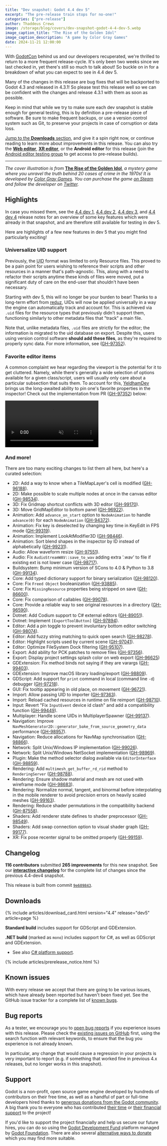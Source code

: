 ```yaml
---
title: "Dev snapshot: Godot 4.4 dev 5"
excerpt: "The pre-release train stops for no-one!"
categories: ["pre-release"]
author: Thaddeus Crews
image: /storage/blog/covers/dev-snapshot-godot-4-4-dev-5.webp
image_caption_title: "The Rise of the Golden Idol"
image_caption_description: "A game by Color Gray Games"
date: 2024-11-21 12:00:00
---
```


With [GodotCon](https://godotengine.org/article/review-godotcon24/) behind us and our developers recuperated, we're thrilled to return
to a more frequent release-cycle. It's only been two weeks since we last checked in, yet there's still so much to talk about!
So buckle on in for a breakdown of what you can expect to see in 4.4 dev 5.

Many of the changes in this release are bug fixes that will be backported to Godot 4.3 and released in 4.3.1! So please
test this release well so we can be confident with the changes and release 4.3.1 with them as soon as possible.

Keep in mind that while we try to make sure each dev snapshot is stable enough for general testing, this is by
definition a pre-release piece of software. Be sure to make frequent backups, or use a version control system such as
Git, to preserve your projects in case of corruption or data loss.

[Jump to the **Downloads** section](#downloads), and give it a spin right now, or continue reading to learn more about improvements in this release. You can also try the [**Web editor**](https://editor.godotengine.org/releases/4.4.dev5/), [**XR editor**](https://www.meta.com/experiences/godot-game-engine/7713660705416473/), or the **Android editor** for this release (join the [Android editor testing group](https://groups.google.com/g/godot-testers) to get access to pre-release builds).

-----

*The cover illustration is from* [**The Rise of the Golden Idol**](https://store.steampowered.com/app/2716400/The_Rise_of_the_Golden_Idol/), *a mystery game where you unravel the truth behind 20 cases of crime in the 1970s! It is developed by [Color Gray Games](https://www.thegoldenidol.com/). You can purchase the game [on Steam](https://store.steampowered.com/app/2716400/The_Rise_of_the_Golden_Idol/) and follow the developer on [Twitter](https://twitter.com/colorgray7/).*

## Highlights

In case you missed them, see the [4.4 dev 1](/article/dev-snapshot-godot-4-4-dev-1/), [4.4 dev 2](/article/dev-snapshot-godot-4-4-dev-2/),
[4.4 dev 3](/article/dev-snapshot-godot-4-4-dev-3/), and [4.4 dev 4](/article/dev-snapshot-godot-4-4-dev-4/) release notes for an overview of
some key features which were already in that snapshot, and are therefore still available for testing in dev 5.

Here are highlights of a few new features in dev 5 that you might find particularly exciting!

### Universalize UID support

Previously, the <abbr title="Universal ID">UID</abbr> format was limited to only Resource files. This proved to be a pain point for users wishing to reference their scripts and other resources in a manner that's path-agnostic. This, along with a need to refactor their scripts anytime these kinds of files were moved, put a significant duty of care on the end-user that shouldn't have been necessary.

Starting with dev 5, this will no longer be your burden to bear! Thanks to a long-term effort from [reduz](https://github.com/reduz), UIDs will now be applied universally in a way the engine can automatically track and account for. This is achieved via `.uid` files for the resource types that previously didn't support them, functioning similarly to other metadata files that "track" a main file.

Note that, unlike metadata files, `.uid` files are strictly for the editor; the information is migrated to the uid database on export. Despite this, users using version control software **should add these files**, as they're required to properly sync data. For more information, see ([GH-97352](https://github.com/godotengine/godot/pull/97352)).

### Favorite editor items

A common complaint we hear regarding the viewport is the potential for it to get cluttered. Namely, while there's generally a wide selection of options available for a given class/script, users will usually only care about a particular subsection that suits them. To account for this, [YeldhamDev](https://github.com/YeldhamDev) brings us the long-awaited ability to pin one's favorite properties in the inspector! Check out the implementation from PR ([GH-97352](https://github.com/godotengine/godot/pull/97415)) below:

<video autoplay loop muted playsinline>
  <source src="/storage/blog/dev-snapshot-godot-4-4-dev-5/favorite-inspector.mp4?1" type="video/mp4">
</video>

### And more!

There are too many exciting changes to list them all here, but here's a curated selection:

- 2D: Add a way to know when a TileMapLayer's cell is modified ([GH-96188](https://github.com/godotengine/godot/pull/96188)).
- 2D: Make possible to scale multiple nodes at once in the canvas editor ([GH-98534](https://github.com/godotengine/godot/pull/98534)).
- 3D: Fix Gridmap shortcut conflicts with 3D editor ([GH-99170](https://github.com/godotengine/godot/pull/99170)).
- 3D: Move GridMapEditor to bottom panel ([GH-96922](https://github.com/godotengine/godot/pull/96922)).
- Animation: Add `advance_on_start` option to `NodeAnimation` to handle `advance(0)` for each `NodeAnimation` ([GH-94372](https://github.com/godotengine/godot/pull/94372)).
- Animation: Fix key is deselected by changing key time in KeyEdit in FPS mode ([GH-99319](https://github.com/godotengine/godot/pull/99319)).
- Animation: Implement LookAtModifier3D ([GH-98446](https://github.com/godotengine/godot/pull/98446)).
- Animation: Sort blend shapes in the inspector by ID instead of alphabetically ([GH-99231](https://github.com/godotengine/godot/pull/99231)).
- Audio: Allow waveform resize ([GH-97551](https://github.com/godotengine/godot/pull/97551)).
- Audio: Fix `AudioStreamWAV::save_to_wav` adding extra '.wav' to file if existing ext is not lower case ([GH-98717](https://github.com/godotengine/godot/pull/98717)).
- Buildsystem: Bump minimum version of SCons to 4.0 & Python to 3.8 ([GH-99134](https://github.com/godotengine/godot/pull/99134)).
- Core: Add typed dictionary support for binary serialization ([GH-98120](https://github.com/godotengine/godot/pull/98120)).
- Core: Fix `Freed Object` booleanization ([GH-93885](https://github.com/godotengine/godot/pull/93885)).
- Core: Fix `MissingResource` properties being stripped on save ([GH-86600](https://github.com/godotengine/godot/pull/86600)).
- Core: Fix comparison of callables ([GH-99078](https://github.com/godotengine/godot/pull/99078)).
- Core: Provide a reliable way to see original resources in a directory ([GH-96590](https://github.com/godotengine/godot/pull/96590)).
- Dotnet: Add Codium support to C# external editors ([GH-89051](https://github.com/godotengine/godot/pull/89051)).
- Dotnet: Implement `[ExportToolButton]` ([GH-97894](https://github.com/godotengine/godot/pull/97894)).
- Editor: Add a pin toggle to prevent involuntary bottom editor switching ([GH-98074](https://github.com/godotengine/godot/pull/98074)).
- Editor: Add fuzzy string matching to quick open search ([GH-98278](https://github.com/godotengine/godot/pull/98278)).
- Editor: Highlight scripts used by current scene ([GH-97041](https://github.com/godotengine/godot/pull/97041)).
- Editor: Optimize FileSystem Dock filtering ([GH-95107](https://github.com/godotengine/godot/pull/95107)).
- Export: Add ability for PCK patches to remove files ([GH-97356](https://github.com/godotengine/godot/pull/97356)).
- Export: Display project settings splash color on web export ([GH-96625](https://github.com/godotengine/godot/pull/96625))
- GDExtension: Fix method binds not saying if they are varargs ([GH-99403](https://github.com/godotengine/godot/pull/99403)).
- GDExtension: Improve macOS library loading/export ([GH-98809](https://github.com/godotengine/godot/pull/98809)).
- GDScript: Add support for `print` command in local (command line `-d`) debugger ([GH-97218](https://github.com/godotengine/godot/pull/97218)).
- GUI: Fix tooltip appearing in old place, on movement ([GH-96721](https://github.com/godotengine/godot/pull/96721)).
- Import: Allow passing UID to importer ([GH-97363](https://github.com/godotengine/godot/pull/97363)).
- Import: Reload cached resources in runtime on file reimport ([GH-98710](https://github.com/godotengine/godot/pull/98710)).
- Input: Revert "Fix `InputEvent` device id clash" and add a compatibility function ([GH-99449](https://github.com/godotengine/godot/pull/99449)).
- Multiplayer: Handle scene UIDs in MultiplayerSpawner ([GH-99137](https://github.com/godotengine/godot/pull/99137)).
- Navigation: Improve `NavMeshGenerator2D::generator_bake_from_source_geometry_data` performance ([GH-98957](https://github.com/godotengine/godot/pull/98957)).
- Navigation: Reduce allocations for NavMap synchronisation ([GH-98866](https://github.com/godotengine/godot/pull/98866)).
- Network: Split Unix/Windows IP implementation ([GH-99026](https://github.com/godotengine/godot/pull/99026)).
- Network: Split Unix/Windows NetSocket implementation ([GH-98969](https://github.com/godotengine/godot/pull/98969)).
- Plugin: Make the method selector dialog available via `EditorInterface` ([GH-98859](https://github.com/godotengine/godot/pull/98859)).
- Rendering: Add `multimesh_get_buffer_rd_rid` method to `RenderingServer` ([GH-98788](https://github.com/godotengine/godot/pull/98788)).
- Rendering: Ensure shadow material and mesh are not used with wireframe mode ([GH-98683](https://github.com/godotengine/godot/pull/98683)).
- Rendering: Normalize normal, tangent, and binormal before interpolating in the mobile renderer to avoid precision errors on heavily scaled meshes ([GH-99163](https://github.com/godotengine/godot/pull/99163)).
- Rendering: Reduce shader permutations in the compatibility backend ([GH-87558](https://github.com/godotengine/godot/pull/87558)).
- Shaders: Add renderer state defines to shader preprocessor ([GH-98549](https://github.com/godotengine/godot/pull/98549)).
- Shaders: Add swap connection option to visual shader graph ([GH-99177](https://github.com/godotengine/godot/pull/99177)).
- XR: Fix pose recenter signal to be omitted properly ([GH-99159](https://github.com/godotengine/godot/pull/99159)).

## Changelog

**116 contributors** submitted **265 improvements** for this new snapshot. See our [**interactive changelog**](https://godotengine.github.io/godot-interactive-changelog/#4.4-dev5) for the complete list of changes since the previous 4.4-dev4 snapshot.

This release is built from commit [`9e609843`](https://github.com/godotengine/godot/commit/9e6098432aac35bae42c9089a29ba2a80320d823).

## Downloads

{% include articles/download_card.html version="4.4" release="dev5" article=page %}

**Standard build** includes support for GDScript and GDExtension.

**.NET build** (marked as `mono`) includes support for C#, as well as GDScript and GDExtension.
- See also [C# platform support](https://docs.godotengine.org/en/latest/tutorials/scripting/c_sharp/index.html#c-platform-support).

{% include articles/prerelease_notice.html %}

## Known issues

With every release we accept that there are going to be various issues, which have already been reported but haven't been fixed yet. See the GitHub issue tracker for a complete list of [known bugs](https://github.com/godotengine/godot/issues?q=is%3Aissue+is%3Aopen+label%3Abug+).

## Bug reports

As a tester, we encourage you to [open bug reports](https://github.com/godotengine/godot/issues) if you experience issues with this release. Please check the [existing issues on GitHub](https://github.com/godotengine/godot/issues) first, using the search function with relevant keywords, to ensure that the bug you experience is not already known.

In particular, any change that would cause a regression in your projects is very important to report (e.g. if something that worked fine in previous 4.x releases, but no longer works in this snapshot).

## Support

Godot is a non-profit, open source game engine developed by hundreds of contributors on their free time, as well as a handful of part or full-time developers hired thanks to [generous donations from the Godot community](https://fund.godotengine.org/). A big thank you to everyone who has contributed [their time](https://github.com/godotengine/godot/blob/master/AUTHORS.md) or [their financial support](https://github.com/godotengine/godot/blob/master/DONORS.md) to the project!

If you'd like to support the project financially and help us secure our future hires, you can do so using the [Godot Development Fund](https://fund.godotengine.org/) platform managed by [Godot Foundation](https://godot.foundation/). There are also several [alternative ways to donate](/donate) which you may find more suitable.
